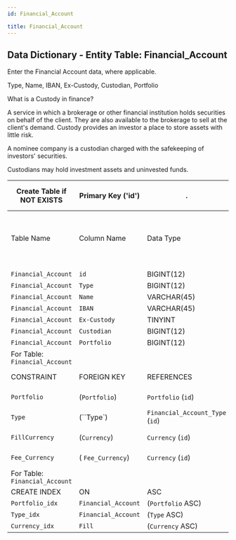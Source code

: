 ```yaml
---
id: Financial_Account

title: Financial_Account
---
```


## Data Dictionary - Entity Table: Financial_Account

 Enter the Financial Account data, where applicable. 
 
 Type, Name, IBAN, Ex-Custody, Custodian, Portfolio
 
 What is a Custody in finance? 
  
  A service in which a brokerage or other financial institution holds securities on behalf of the client. 
  They are also available to the brokerage to sell at the client's demand. 
  Custody provides an investor a place to store assets with little risk.
 
A nominee company is a custodian charged with the safekeeping of investors' securities.
 
Custodians may hold investment assets and uninvested funds.

| Create Table if NOT EXISTS| Primary Key ('id')|.|ENGINE = InnoDB|.|
|---|---|---|---|---|
|Table Name |Column Name|Data Type|PK Primary Key, NN-Not Null, Null|.|
||
|`Financial_Account`|`id`|BIGINT(12)|PK, NN|.|
|`Financial_Account`|`Type`|BIGINT(12)|NULL|.|
|`Financial_Account`|`Name`|VARCHAR(45)|NULL|.|
|`Financial_Account`|`IBAN`|VARCHAR(45)|NULL|.|
|`Financial_Account`|`Ex-Custody`|TINYINT |NULL|.|
|`Financial_Account`|`Custodian`|BIGINT(12)|NULL|.|
|`Financial_Account`|`Portfolio`|BIGINT(12)|NULL|.|
|For Table: `Financial_Account`|
|CONSTRAINT|FOREIGN KEY|REFERENCES|ON DELETE|ON UPDATE|
|`Portfolio`|(`Portfolio`)|`Portfolio` (`id`)| NO ACTION|NO ACTION|
|`Type`|(``Type`)|`Financial_Account_Type` (`id`)| NO ACTION|NO ACTION|
|`FillCurrency`|(`Currency`)|`Currency` (`id`)| NO ACTION|NO ACTION|
| `Fee_Currency`|( `Fee_Currency`)|`Currency` (`id`)| NO ACTION|NO ACTION|
|For Table: `Financial_Account`|
|CREATE INDEX|ON|ASC|VISABLE|.|
|`Portfolio_idx`|`Financial_Account`| (`Portfolio` ASC)| VISIBLE|.|
|`Type_idx`|`Financial_Account`| (`Type` ASC)| VISIBLE|.|
|`Currency_idx`|`Fill`|(`Currency` ASC)|VISIBLE|.|

